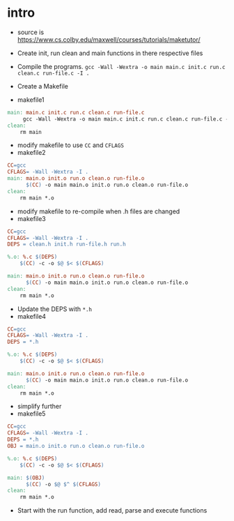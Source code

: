 # intro

- source is https://www.cs.colby.edu/maxwell/courses/tutorials/maketutor/
- Create init, run clean and main functions in there respective files
- Compile the programs. `gcc -Wall -Wextra -o main main.c init.c run.c clean.c run-file.c -I .`
- Create a Makefile

- makefile1

```Makefile
main: main.c init.c run.c clean.c run-file.c
	 gcc -Wall -Wextra -o main main.c init.c run.c clean.c run-file.c -I .
clean:
	rm main
```

- modify makefile to use `CC` and `CFLAGS`
- makefile2

```Makefile
CC=gcc
CFLAGS= -Wall -Wextra -I .
main: main.o init.o run.o clean.o run-file.o
	  $(CC) -o main main.o init.o run.o clean.o run-file.o
clean:
	rm main *.o
```

- modify makefile to re-compile when .h files are changed
- makefile3

```Makefile
CC=gcc
CFLAGS= -Wall -Wextra -I .
DEPS = clean.h init.h run-file.h run.h

%.o: %.c $(DEPS)
	$(CC) -c -o $@ $< $(CFLAGS)

main: main.o init.o run.o clean.o run-file.o
	  $(CC) -o main main.o init.o run.o clean.o run-file.o
clean:
	rm main *.o
```

- Update the DEPS with `*.h`
- makefile4

```Makefile
CC=gcc
CFLAGS= -Wall -Wextra -I .
DEPS = *.h

%.o: %.c $(DEPS)
	$(CC) -c -o $@ $< $(CFLAGS)

main: main.o init.o run.o clean.o run-file.o
	  $(CC) -o main main.o init.o run.o clean.o run-file.o
clean:
	rm main *.o
```

- simplify further
- makefile5

```Makefile
CC=gcc
CFLAGS= -Wall -Wextra -I .
DEPS = *.h
OBJ = main.o init.o run.o clean.o run-file.o

%.o: %.c $(DEPS)
	$(CC) -c -o $@ $< $(CFLAGS)

main: $(OBJ)
	  $(CC) -o $@ $^ $(CFLAGS)
clean:
	rm main *.o
```

- Start with the run function, add read, parse and execute functions
